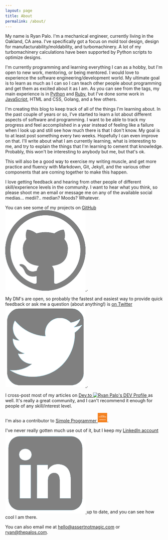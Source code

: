 ```yaml
---
layout: page
title: About
permalink: /about/
---
```


My name is Ryan Palo.  I'm a mechanical engineer, currently living in the Oakland, CA area.  I've specifically got a focus on mold tool design, design for manufacturability/moldability, and turbomachinery.  A lot of my turbomachinery calculations have been supported by Python scripts to optimize designs.

I'm currently programming and learning everything I can as a hobby, but I'm open to new work, mentoring, or being mentored.  I would love to experience the software engineering/development world.  My ultimate goal is to learn as much as I can so I can teach other people about programming and get them as excited about it as I am.  As you can see from the tags, my main experience is in [Python](/tags/python/) and [Ruby](/tags/ruby/), but I've done some work in [JavaScript](/tags/javascript/), HTML and CSS, Golang, and a few others.

I'm creating this blog to keep track of all of the things I'm learning about.  In the past couple of years or so, I've started to learn a lot about different aspects of software and programming.  I want to be able to track my progress and feel accomplished in a year instead of feeling like a failure when I look up and still see how much there is that I don't know.  My goal is to at least post something every two weeks.  Hopefully I can even improve on that.  I'll write about what I am currently learning, what is interesting to me, and try to explain the things that I'm learning to cement that knowledge.  Probably, this won't be interesting to anybody but me, but that's ok.

This will also be a good way to exercise my writing muscle, and get more practice and fluency with Markdown, Git, Jekyll, and the various other components that are coming together to make this happen.

I love getting feedback and hearing from other people of different skill/experience levels in the community.  I want to hear what you think, so please shoot me an email or message me on any of the available social medias... medii?.. median?  Moods?  Whatever.

You can see some of my projects on <a href="https://github.com/rpalo">GitHub 
    <img class="contact-link" alt="Ryan's Github" src="/img/github_logo.png">
</a>.

My DM's are open, so probably the fastest and easiest way to provide quick feedback or ask me a question (about anything!) is <a href="https://twitter.com/paytastic">on Twitter 
    <img class="contact-link" alt="Ryan's Twitter" src="/img/twitter_logo.png">
</a>.

I cross-post most of my articles on <a href="https://dev.to/rpalo">Dev.to <img class="contact-link" src="https://d2fltix0v2e0sb.cloudfront.net/dev-badge.svg" alt="Ryan Palo's DEV Profile" height="30" width="30" />
</a> as well.  It's really a great community, and I can't recommend it enough for people of any skill/interest level.

I'm also a contributor to <a href="https://simpleprogrammer.com/author/ryanpalo/">Simple Programmer <img class="contact-link" alt="Ryan Palo's Simple Programmer page" src="/img/sp-badge.png" height="30px" width="30px"></a>.

I've never really gotten much use out of it, but I keep my <a href="https://www.linkedin.com/in/ryan-palo
">LinkedIn account 
    <img class="contact-link" alt="Ryan's Linkedin" src="/img/linkedin_logo.png">
</a> up to date, and you can see how cool I am there.

You can also email me at hello@assertnotmagic.com or ryan@thepalos.com.